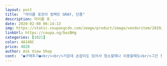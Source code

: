 ```yaml
---
layout: post 
title:  "마이룸 포르타 컴팩트 GRAY, 단품" 
description: 마이룸 포 ..
date: 2020-02-08 06:14:13 
img: https://static.coupangcdn.com/image/product/image/vendoritem/2019/07/03/4142321057/4416adfd-a0bf-47bb-8424-d673c258e4f7.jpg 
linkUrl: https://coupa.ng/bozBHg 
categories: [1021] 
color: 4A148C 
price: 4820 
author: Ask View Shop 
cont:  "●구매후기●<br/><br/>가운데 손잡이도 있어서 청소할때나 이동할때도<br/>그간 정리가 안되어 짜증 많이나서<br/>그레이도  나름  멋스럽네욤:<br/> -)<br/>그리고 두칸으로 되어있는 쪽은 중앙 칸막이를<br/>너무 편리해서 좋아요<br/>너저분하게  나뒹구는  것들을  여기에 담아<br/>넣었다 뺐다 하면서 사용자 마음대로 사용할수 있는<br/>높낮이도 적당하고 무게감도 적당해서 좋아요<br/>다른  색상으로다가  한개 더 구매해봅니다.<br/><br/>다른 색도 샀어요.<br/> 아이 색연필, 싸인펜등 정리함으로 들고다니면서 그림그려요.<br/> 딸이 오히려 정리도 잘하고 좋아해요.<br/><br/>더 구매하고 싶을정도로 맘에듭니다<br/>되어 있어요<br/>두개샀어요.<br/> 하나는 딸아이 머리끈, 핀 정리함 으로사용하고 있어요.<br/> 머리묶을때 들고가서 해주기 편해요.<br/><br/>들쑤실  필요읎고  빠르게  손에  잡기 편해서<br/>리모컨 정리가 편해졌어요.<br/> 튼튼하고 가격대비 품질 좋아요.<br/><br/>마이룸 정리함 너무너무 좋아요<br/>먼지가  아주그냥  오지게  묻어와서 글치<br/>무게감도  있어서  이것저것  마막 담기<br/>물티슈나  핸드크림  글고  보조밧데리까지<br/>민트색상도  환한게  이쁜데<br/>바닥면도 평평해서 안정적이라 쓰러지거나<br/>부담이  읎습니다.<br/><br/>사이즈도 커서 웬만한것들은 다 들어가고<br/>색상은  개취겠지만.<br/>.<br/>  앞전에  구매한<br/>손잡이를 중앙에두고 양쪽으로 다 사용할수 있는<br/>아주 마음에 듭니다<br/>않을것 같네요ㅋ~<br/>어디있다가 이제서야 내눈에 보였는지... <br/>.<br/><br/>이거  자체는  크기도  뙇 적당하고<br/>이제라도 정리할수 있어서 주름이 더이상 늘지는<br/>정리함 속에 들어있는 물건들이 쏟아질일은 없을것 같아서<br/>정리함이 정갈하고 깔끔합니다<br/>주름이 석줄은 늘었었는데... <br/>.<br/><br/>칸막이  꼇다  뺄수  있고(한개들어있음)<br/>칸막이가 있는데 한쪽은 세칸 다른 한쪽은 두칸으로<br/>편리함도 주었습니다<br/>한쪽에  놓아두면  어디다  뒀는지  온집안<br/>홈이  파여있어서  움직임  읎습니다!<br/>" 
---
```

